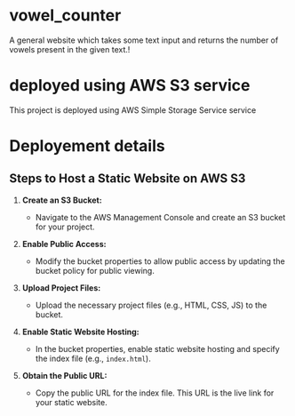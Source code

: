 # vowel_counter
A general website which takes some text input and returns the number of vowels present in the given text.!

# deployed using AWS S3 service
This project is deployed using AWS Simple Storage Service service

# Deployement details
## Steps to Host a Static Website on AWS S3

1. **Create an S3 Bucket:**
   - Navigate to the AWS Management Console and create an S3 bucket for your project.

2. **Enable Public Access:**
   - Modify the bucket properties to allow public access by updating the bucket policy for public viewing.

3. **Upload Project Files:**
   - Upload the necessary project files (e.g., HTML, CSS, JS) to the bucket.

4. **Enable Static Website Hosting:**
   - In the bucket properties, enable static website hosting and specify the index file (e.g., `index.html`).

5. **Obtain the Public URL:**
   - Copy the public URL for the index file. This URL is the live link for your static website.
